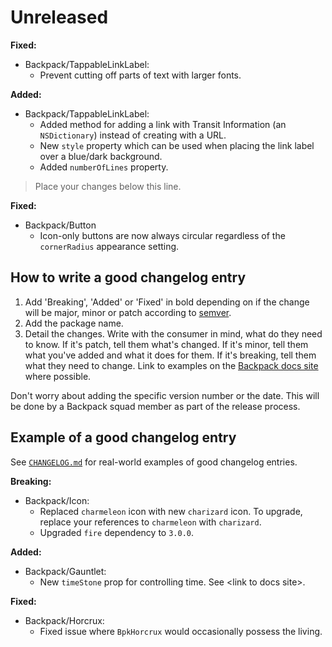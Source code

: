 # Unreleased

**Fixed:**

- Backpack/TappableLinkLabel:
  - Prevent cutting off parts of text with larger fonts.

**Added:**

- Backpack/TappableLinkLabel:
  - Added method for adding a link with Transit Information (an `NSDictionary`) instead of creating with a URL.
  - New `style` property which can be used when placing the link label over a blue/dark background.
  - Added `numberOfLines` property.

> Place your changes below this line.

**Fixed:**

- Backpack/Button
  - Icon-only buttons are now always circular regardless of the `cornerRadius` appearance setting.


## How to write a good changelog entry

1. Add 'Breaking', 'Added' or 'Fixed' in bold depending on if the change will be major, minor or patch according to [semver](semver.org).
2. Add the package name.
3. Detail the changes. Write with the consumer in mind, what do they need to know. If it's patch, tell them what's changed. If it's minor, tell them what you've added and what it does for them. If it's breaking, tell them what they need to change. Link to examples on the [Backpack docs site](backpack.github.io) where possible.

Don't worry about adding the specific version number or the date. This will be done by a Backpack squad member as part of the release process.

## Example of a good changelog entry

See [`CHANGELOG.md`](CHANGELOG.md) for real-world examples of good changelog entries.

**Breaking:**

- Backpack/Icon:
  - Replaced `charmeleon` icon with new `charizard` icon. To upgrade, replace your references to `charmeleon` with `charizard`.
  - Upgraded `fire` dependency to `3.0.0`.

**Added:**

- Backpack/Gauntlet:
  - New `timeStone` prop for controlling time. See &lt;link to docs site&gt;.

**Fixed:**

- Backpack/Horcrux:
  - Fixed issue where `BpkHorcrux` would occasionally possess the living.
